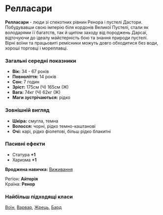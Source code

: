 # Релласари

**Релласари** - люди зі спекотних рівнин Ренора і пустелі Дастори. Побудувавши свою імперію біля кордонів Великої Пустелі, стали як володарями її багатств, так й щитом заходу від породжень Дарсаї, відточуючи до ідеалу майстерність бою та знання природи пустелі. <br/>
Вірні воїни та працьовиті ремісники можуть довго обходитися без води, хороші торговці і мореплавці.

### Загальні середні показники
  - **Вік:** 34 - 67 років
  - **Повноліття:** 14 років
  - **Сон:** 7 годин
  - **Зріст:** 175см (Ч) 165см (Ж)
  - **Вага:** 74кг (Ч) 62кг (Ж)
  - **Маги зустрічаються:** рідко

### Зовнішній вигляд
  - **Шкіра:** смугла, темна
  - **Волосся:** чорні, рідко темно-каштанові
  - **Очі:** карі, рідко фіолетові, більш рідко блакитні

### Пасивні ефекти
  - Статура **+1**
  - Харизма **+1**

**Вроджена навичка:** [Виживання](/docs/characters/using.md#surviving)

Регіон: **Айторія**<br />
Країна: **Ренор**

### Найбільш підходящі класи

[Воїн](/docs/classes/warrior), [Варвар](/docs/classes/barbarian), [Жрець](/docs/classes/priest), [Бард](/docs/classes/bard)